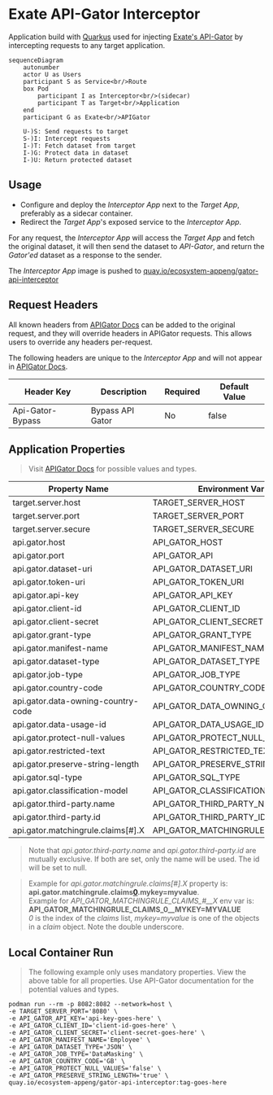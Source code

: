 # Exate API-Gator Interceptor

Application build with [Quarkus][0] used for injecting [Exate's API-Gator][1] by intercepting requests to any
target application.

```mermaid
sequenceDiagram
    autonumber
    actor U as Users
    participant S as Service<br/>Route
    box Pod
        participant I as Interceptor<br/>(sidecar)
        participant T as Target<br/>Application
    end
    participant G as Exate<br/>APIGator

    U-)S: Send requests to target
    S-)I: Intercept requests
    I-)T: Fetch dataset from target
    I-)G: Protect data in dataset
    I-)U: Return protected dataset
```

## Usage

- Configure and deploy the *Interceptor App* next to the *Target App*, preferably as a sidecar container.
- Redirect the *Target App*'s exposed service to the *Interceptor App*.

For any request, the *Interceptor App* will access the *Target App* and fetch the original dataset, it will then
send the dataset to *API-Gator*, and return the *Gator'ed* dataset as a response to the sender.

The *Interceptor App* image is pushed to [quay.io/ecosystem-appeng/gator-api-interceptor][3]

## Request Headers

All known headers from [APIGator Docs][2] can be added to the original request, and they will override headers in
APIGator requests. This allows users to override any headers per-request.

The following headers are unique to the *Interceptor App* and will not appear in [APIGator Docs][2].

| Header Key         | Description        | Required | Default Value |
|--------------------|--------------------|----------|---------------|
| Api-Gator-Bypass   | Bypass API Gator   | No       | false         | 

## Application Properties

> Visit [APIGator Docs][2] for possible values and types.

| Property Name                      | Environment Variable               | Required | Default Value                |
|------------------------------------|------------------------------------|:--------:|------------------------------|
| target.server.host                 | TARGET_SERVER_HOST                 |    No    | localhost                    |
| target.server.port                 | TARGET_SERVER_PORT                 |   Yes    |                              |
| target.server.secure               | TARGET_SERVER_SECURE               |    No    | false                        |
| api.gator.host                     | API_GATOR_HOST                     |    No    | api.exate.co                 |
| api.gator.port                     | API_GATOR_API                      |    No    | 443                          |
| api.gator.dataset-uri              | API_GATOR_DATASET_URI              |    No    | /apigator/protect/v1/dataset |
| api.gator.token-uri                | API_GATOR_TOKEN_URI                |    No    | /apigator/identity/v1/token  |
| api.gator.api-key                  | API_GATOR_API_KEY                  |   Yes    |                              |
| api.gator.client-id                | API_GATOR_CLIENT_ID                |   Yes    |                              |
| api.gator.client-secret            | API_GATOR_CLIENT_SECRET            |   Yes    |                              |
| api.gator.grant-type               | API_GATOR_GRANT_TYPE               |    No    | client_credentials           |
| api.gator.manifest-name            | API_GATOR_MANIFEST_NAME            |   Yes    |                              |
| api.gator.dataset-type             | API_GATOR_DATASET_TYPE             |   Yes    |                              |
| api.gator.job-type                 | API_GATOR_JOB_TYPE                 |   Yes    |                              |
| api.gator.country-code             | API_GATOR_COUNTRY_CODE             |   Yes    |                              |
| api.gator.data-owning-country-code | API_GATOR_DATA_OWNING_COUNTRY_CODE |    No    |                              |
| api.gator.data-usage-id            | API_GATOR_DATA_USAGE_ID            |    No    |                              |
| api.gator.protect-null-values      | API_GATOR_PROTECT_NULL_VALUES      |   Yes    |                              |
| api.gator.restricted-text          | API_GATOR_RESTRICTED_TEXT          |    No    |                              |
| api.gator.preserve-string-length   | API_GATOR_PRESERVE_STRING_LENGTH   |   Yes    |                              |
| api.gator.sql-type                 | API_GATOR_SQL_TYPE                 |    No    |                              |
| api.gator.classification-model     | API_GATOR_CLASSIFICATION_MODEL     |    No    |                              |
| api.gator.third-party.name         | API_GATOR_THIRD_PARTY_NAME         |    No    |                              |
| api.gator.third-party.id           | API_GATOR_THIRD_PARTY_ID           |    No    |                              |
| api.gator.matchingrule.claims[#].X | API_GATOR_MATCHINGRULE_CLAIMS_#__X |    No    |                              |

> Note that *api.gator.third-party.name* and *api.gator.third-party.id* are mutually exclusive. If both are set, only
> the name will be used. The id will be set to null.

> Example for *api.gator.matchingrule.claims[#].X* property is: **api.gator.matchingrule.claims[0].mykey=myvalue**.<br/>
> Example for *API_GATOR_MATCHINGRULE_CLAIMS_#__X* env var is: **API_GATOR_MATCHINGRULE_CLAIMS_0__MYKEY=MYVALUE**<br/>
> *0* is the index of the *claims* list, *mykey=myvalue* is one of the objects in a *claim* object. Note the double underscore.

## Local Container Run

> The following example only uses mandatory properties. View the above table for all properties.
> Use API-Gator documentation for the potential values and types.

```shell
podman run --rm -p 8082:8082 --network=host \
-e TARGET_SERVER_PORT='8080' \
-e API_GATOR_API_KEY='api-key-goes-here' \
-e API_GATOR_CLIENT_ID='client-id-goes-here' \
-e API_GATOR_CLIENT_SECRET='client-secret-goes-here' \
-e API_GATOR_MANIFEST_NAME='Employee' \
-e API_GATOR_DATASET_TYPE='JSON' \
-e API_GATOR_JOB_TYPE='DataMasking' \
-e API_GATOR_COUNTRY_CODE='GB' \
-e API_GATOR_PROTECT_NULL_VALUES='false' \
-e API_GATOR_PRESERVE_STRING_LENGTH='true' \
quay.io/ecosystem-appeng/gator-api-interceptor:tag-goes-here
```

<!-- Links -->
[0]: https://quarkus.io/
[1]: https://developer.exate.co/catalog/api/b49306b2-4040-429e-9306-b24040129ea1?aq=ALL
[2]: https://developer.exate.co/catalog/api/b49306b2-4040-429e-9306-b24040129ea1/doc
[3]: https://quay.io/repository/ecosystem-appeng/gator-api-interceptor
